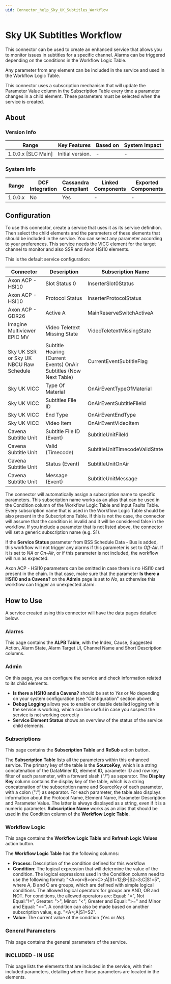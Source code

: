 ```yaml
---
uid: Connector_help_Sky_UK_Subtitles_Workflow
---
```


# Sky UK Subtitles Workflow

This connector can be used to create an enhanced service that allows you to monitor issues in subtitles for a specific channel. Alarms can be triggered depending on the conditions in the Workflow Logic Table.

Any parameter from any element can be included in the service and used in the Workflow Logic Table.

This connector uses a subscription mechanism that will update the Parameter Value column in the Subscription Table every time a parameter changes in a child element. These parameters must be selected when the service is created.

## About

### Version Info

| **Range**            | **Key Features** | **Based on** | **System Impact** |
|----------------------|------------------|--------------|-------------------|
| 1.0.0.x \[SLC Main\] | Initial version. | \-           | \-                |

### System Info

| **Range** | **DCF Integration** | **Cassandra Compliant** | **Linked Components** | **Exported Components** |
|-----------|---------------------|-------------------------|-----------------------|-------------------------|
| 1.0.0.x   | No                  | Yes                     | \-                    | \-                      |

## Configuration

To use this connector, create a service that uses it as its service definition. Then select the child elements and the parameters of these elements that should be included in the service. You can select any parameter according to your preferences. This service needs the VICC element for the target channel to monitor and also SSR and Axon HSI10 elements.

This is the default service configuration:

| **Connector**                             | **Description**                                                    | **Subscription Name**          |
|----------------------------------------|--------------------------------------------------------------------|--------------------------------|
| Axon ACP - HSI10                       | Slot Status 0                                                      | InserterSlot0Status            |
| Axon ACP - HSI10                       | Protocol Status                                                    | InserterProtocolStatus         |
| Axon ACP - GDR26                       | Active A                                                           | MainReserveSwitchActiveA       |
| Imagine Multiviewer EPIC MV            | Video Teletext Missing State                                       | VideoTeletextMissingState      |
| Sky UK SSR or Sky UK NBCU Raw Schedule | Subtitle Hearing (Current Events) OnAir Subtitles (Now Next Table) | CurrentEventSubtitleFlag       |
| Sky UK VICC                            | Type Of Material                                                   | OnAirEventTypeOfMaterial       |
| Sky UK VICC                            | Subtitles File ID                                                  | OnAirEventSubtitleFileId       |
| Sky UK VICC                            | End Type                                                           | OnAirEventEndType              |
| Sky UK VICC                            | Video Item                                                         | OnAirEventVideoItem            |
| Cavena Subtitle Unit                   | Subtitle File ID (Event)                                           | SubtitleUnitFileId             |
| Cavena Subtitle Unit                   | Valid (Timecode)                                                   | SubtitleUnitTimecodeValidState |
| Cavena Subtitle Unit                   | Status (Event)                                                     | SubtitleUnitOnAir              |
| Cavena Subtitle Unit                   | Message (Event)                                                    | SubtitleUnitMessage            |

The connector will automatically assign a subscription name to specific parameters. This subscription name works as an alias that can be used in the Condition column of the Workflow Logic Table and Input Faults Table. Every subscription name that is used in the Workflow Logic Table should be also present in the Subscriptions Table. If this is not the case, the connector will assume that the condition is invalid and it will be considered false in the workflow. If you include a parameter that is not listed above, the connector will set a generic subscription name (e.g. S1).

If the **Service Status** parameter from BSS Schedule Data - Bus is added, this workflow will not trigger any alarms if this parameter is set to *Off-Air*. If it is set to *NA* or *On-Air*, or if this parameter is not included, the workflow will run as expected.

Axon ACP - HSI10 parameters can be omitted in case there is no HSI10 card present in the chain. In that case, make sure that the parameter **Is there a HSI10 and a Cavena?** on the **Admin** page is set to *No*, as otherwise this workflow can trigger an unexpected alarm.

## How to Use

A service created using this connector will have the data pages detailed below.

### Alarms

This page contains the **ALPB** **Table**, with the Index, Cause, Suggested Action, Alarm State, Alarm Target UI, Channel Name and Short Description columns.

### Admin

On this page, you can configure the service and check information related to its child elements.

- **Is there a HSI10 and a Cavena?** should be set to *Yes* or *No* depending on your system configuration (see "Configuration" section above).
- **Debug Logging** allows you to enable or disable detailed logging while the service is working, which can be useful in case you suspect the service is not working correctly
- **Service Element Status** shows an overview of the status of the service child elements.

### Subscriptions

This page contains the **Subscription Table** and **ReSub** action button.

The **Subscription Table** lists all the parameters within this enhanced service. The primary key of the table is the **SourceKey**, which is a string concatenation of the DataMiner ID, element ID, parameter ID and row key filter of each parameter, with a forward slash ("/") as separator. The **Display Key** column contains the display key of the table, which is a string concatenation of the subscription name and SourceKey of each parameter, with a colon (":") as separator. For each parameter, the table also displays information about the Protocol Name, Element Name, Parameter Description and Parameter Value. The latter is always displayed as a string, even if it is a numeric parameter. **Subscription Name** works as an alias that should be used in the Condition column of the **Workflow Logic Table**.

### Workflow Logic

This page contains the **Workflow Logic Table** and **Refresh Logic Values** action button.

The **Workflow Logic Table** has the following columns:

- **Process**: Description of the condition defined for this workflow
- **Condition**: The logical expression that will determine the value of the condition.
  The logical expressions used in the Condition column need to use the following format: "\<A\>or\<B\>or\<C\>;A\|S1=12;B-\|S2=3;C\|S1=5", where A, B and C are groups, which are defined with simple logical conditions. The allowed logical operators for groups are AND, OR and NOT. For conditions, the allowed operators are: Equal: "=", Not Equal:"!=", Greater: "\>", Minor: "\<", Greater and Equal: "\>=" and Minor and Equal: "\<=". A condition can also be made based on another subscription value, e.g. "\<A\>;A\|S1=S2".
- **Value**: The current value of the condition (*Yes* or *No*).

### General Parameters

This page contains the general parameters of the service.

### INCLUDED - IN USE

This page lists the elements that are included in the service, with their included parameters, detailing where those parameters are located in the elements.
